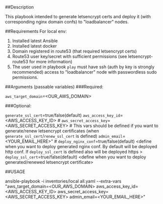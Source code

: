 ##Description

This playbook intended to generate letsencrypt certs and deploy it (with corresponding nginx domain confs) to "loadbalancer" nodes.

##Requirements
For local env:
1. Installed latest Ansible
2. Installed latest docker
3. Domain registered in route53 (that required letsencrypt certs)
4. Route53 user key/secret with sufficient permissions (see letsencrypt-route53 for more information)
4. The user used in playbook `play` must have ssh (auth by key is strongly recommended) access to "loadbalancer" node with passwordless sudo permissions.

##Arguments (passable variables)
###Required:

  `aws_target_domain`=<OUR_AWS_DOMAIN>

###Optional:

  `generate_ssl_cert`=true/false(default) <define when you want to generate new letsencrypt certificate>
  `aws_access_key_id`=<AWS_ACCESS_KEY_ID>         #
  `aws_secret_access_key`=<AWS_SECRET_ACCESS_KEY> # This vars should be defined if you want to generate/renew letsencrypt certificates (when `generate_ssl_cert`/`renew_ssl_cert` is defined)
  `admin_email`=<YOUR_EMAIL_HERE>"                #
  `deploy_nginx_conf`=true/false(default) <define when you want to deploy generated nginx conf. By default will be deployed http conf. If `deploy_ssl_cert` is defined also will be deployed https >
  `deploy_ssl_cert`=true/false(default) <define when you want to deploy generated/renewed letsencrypt certificate>


##USAGE

ansible-playbook -i inventories/local all.yaml --extra-vars "aws_target_domain=<OUR_AWS_DOMAIN> aws_access_key_id=<AWS_ACCESS_KEY_ID> aws_secret_access_key=<AWS_SECRET_ACCESS_KEY> admin_email=<YOUR_EMAIL_HERE>"
